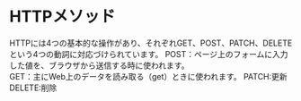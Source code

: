# HTTPメソッド
HTTPには4つの基本的な操作があり、それぞれGET、POST、PATCH、DELETEという4つの動詞に対応づけられています。
POST：ページ上のフォームに入力した値を、ブラウザから送信する時に使われます。<br>
GET：主にWeb上のデータを読み取る（get）ときに使われます。
PATCH:更新
DELETE:削除

